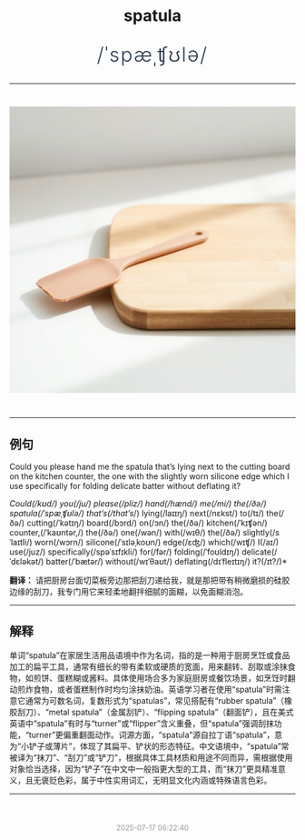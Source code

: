 <div align="center">

# spatula

<div style="margin: 30px 0;">
<h1 style="font-size: 2.5em; font-weight: 300; letter-spacing: 2px; margin: 0; color: #2c3e50;">
/ˈspæˌʧʊlə/
</h1>
</div>

</div>

---

<div align="center" style="margin: 40px 0;">

![spatula](images/spatula.png)

</div>

---

## 例句

Could you please hand me the spatula that’s lying next to the cutting board on the kitchen counter, the one with the slightly worn silicone edge which I use specifically for folding delicate batter without deflating it?

*Could(/kʊd/) you(/ju/) please(/pliz/) hand(/hænd/) me(/mi/) the(/ðə/) spatula(/ˈspæˌʧʊlə/) that’s(/that’s*/) lying(/laɪɪŋ/) next(/nɛkst/) to(/tɪ/) the(/ðə/) cutting(/ˈkətɪŋ/) board(/bɔrd/) on(/ɔn/) the(/ðə/) kitchen(/ˈkɪʧən/) counter,(/ˈkaʊntər,/) the(/ðə/) one(/wən/) with(/wɪθ/) the(/ðə/) slightly(/sˈlaɪtli/) worn(/wɔrn/) silicone(/ˈsɪləˌkoʊn/) edge(/ɛʤ/) which(/wɪʧ/) I(/aɪ/) use(/juz/) specifically(/spəˈsɪfɪkli/) for(/fər/) folding(/ˈfoʊldɪŋ/) delicate(/ˈdɛləkət/) batter(/ˈbætər/) without(/wɪˈθaʊt/) deflating(/dɪˈfleɪtɪŋ/) it?(/ɪt?/)*

**翻译：** 请把厨房台面切菜板旁边那把刮刀递给我，就是那把带有稍微磨损的硅胶边缘的刮刀，我专门用它来轻柔地翻拌细腻的面糊，以免面糊消泡。

---

## 解释

单词“spatula”在家居生活用品语境中作为名词，指的是一种用于厨房烹饪或食品加工的扁平工具，通常有细长的带有柔软或硬质的宽面，用来翻转、刮取或涂抹食物，如煎饼、蛋糕糊或酱料。具体使用场合多为家庭厨房或餐饮场景，如烹饪时翻动煎炸食物，或者蛋糕制作时均匀涂抹奶油。英语学习者在使用“spatula”时需注意它通常为可数名词，复数形式为“spatulas”，常见搭配有“rubber spatula”（橡胶刮刀）、“metal spatula”（金属刮铲）、“flipping spatula”（翻面铲），且在美式英语中“spatula”有时与“turner”或“flipper”含义重叠，但“spatula”强调刮抹功能，“turner”更偏重翻面动作。词源方面，“spatula”源自拉丁语“spatula”，意为“小铲子或薄片”，体现了其扁平、铲状的形态特征。中文语境中，“spatula”常被译为“抹刀”、“刮刀”或“铲刀”，根据具体工具材质和用途不同而异，需根据使用对象恰当选择，因为“铲子”在中文中一般指更大型的工具，而“抹刀”更具精准意义，且无褒贬色彩，属于中性实用词汇，无明显文化内涵或特殊语言色彩。


---

<div align="center" style="margin-top: 50px;">
<small style="color: #999; font-size: 0.9em;">2025-07-17 06:22:40</small>
</div>
